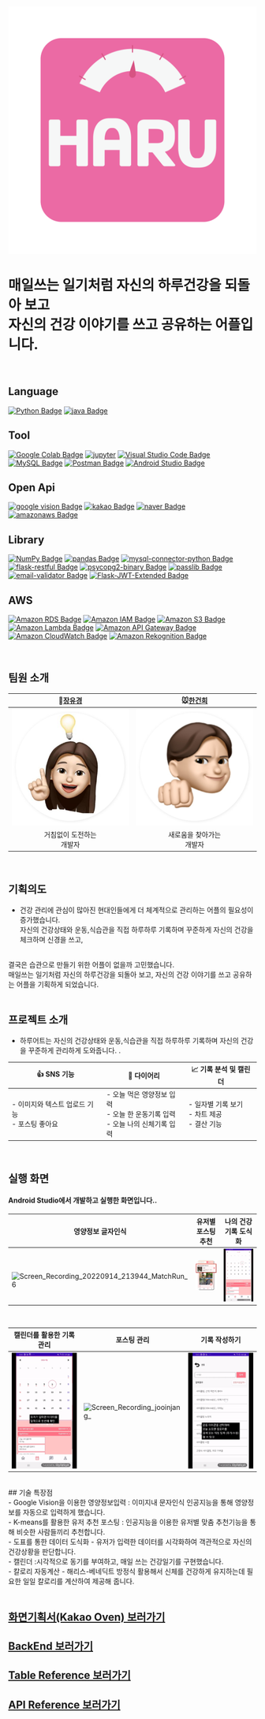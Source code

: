 ![텍스트 이펙트1](https://github.com/subProjectDiet/design/blob/Develop/KakaoTalk_20230405_225341065.png)
<br/>
# 매일쓰는 일기처럼 자신의 하루건강을 되돌아 보고<br/> 자신의 건강 이야기를 쓰고 공유하는 어플입니다.


<br/>

## Language <br/>
[![Python Badge](https://img.shields.io/badge/Python-3776AB?style=flat&logo=Python&logoColor=white)](https://www.python.org/downloads/)
[![java Badge](https://img.shields.io/badge/-java-orange?style=flat)](https://www.oracle.com/java/technologies/downloads/)
<br/>

## Tool<br/>
[![Google Colab Badge](https://img.shields.io/badge/Google%20Colab-F9AB00?style=flat&logo=Google%20Colab&logoColor=white)](https://colab.research.google.com/?hl=ko)
[![jupyter](https://img.shields.io/badge/jupyter-F37626?style=flat&logo=jupyter&logoColor=white)](https://colab.research.google.com/?hl=ko)
[![Visual Studio Code Badge](https://img.shields.io/badge/Visual%20Studio%20Code-007ACC?style=flat&logo=Visual%20Studio%20Code&logoColor=white)](https://code.visualstudio.com/download)
[![MySQL Badge](https://img.shields.io/badge/MySQL-4479A1?style=flat&logo=MySQL&logoColor=white)](https://www.mysql.com/downloads/)
[![Postman Badge](https://img.shields.io/badge/Postman-FF6C37?style=flat&logo=Postman&logoColor=white)](https://www.postman.com/downloads/)
[![Android Studio Badge](https://img.shields.io/badge/Android%20Studio-3DDC84?style=flat&logo=Android%20Studio&logoColor=white)](https://developer.android.com/studio)
<br/>

## Open Api<br/>
[![google vision Badge](https://img.shields.io/badge/google-4285F4?style=flat&logo=google&logoColor=white)](https://colab.research.google.com/?hl=ko)
[![kakao Badge](https://img.shields.io/badge/kakao-FFCD00?style=flat&logo=[kakao&logoColor=white)](https://colab.research.google.com/?hl=ko)
[![naver Badge](https://img.shields.io/badge/naver-03C75A?style=flat&logo=naver&logoColor=white)](https://code.visualstudio.com/download)
[![amazonaws Badge](https://img.shields.io/badge/amazonaws-232F3E?style=flat&logo=amazonaws&logoColor=white)](https://www.mysql.com/downloads/)
<br/>


## Library<br/>
[![NumPy Badge](https://img.shields.io/badge/NumPy-013243?style=flat&logo=NumPy&logoColor=white)](https://numpy.org/install/)
[![pandas Badge](https://img.shields.io/badge/pandas-150458?style=flat&logo=pandas&logoColor=white)](https://pandas.pydata.org/)
[![mysql-connector-python Badge](https://img.shields.io/badge/mysql%20connector-python-3776AB?style=flat&logo=mysql%20connector-python&logoColor=white)](https://pypi.org/project/mysql-connector-python/)
[![flask-restful Badge](https://img.shields.io/badge/flask-restful-000000?style=flat&logo=flask-restful&logoColor=white)](https://flask-restful.readthedocs.io/en/latest/installation.html)
[![psycopg2-binary Badge](https://img.shields.io/badge/psycopg2-binary-FF6C37?style=flat&logo=psycopg2-binary&logoColor=white)](https://pypi.org/project/psycopg2-binary/)
[![passlib Badge](https://img.shields.io/badge/passlib-512BD4?style=flat&logo=passlib&logoColor=white)](https://pypi.org/project/passlib/)
[![email-validator Badge](https://img.shields.io/badge/email-validator-FF6C37?style=flat&logo=email-validator&logoColor=white)](https://pypi.org/project/email-validator/)
[![Flask-JWT-Extended Badge](https://img.shields.io/badge/Flask-JWT%20Extended-FF6C37?style=flat&logo=Flask-JWT%20Extended&logoColor=white)](https://pypi.org/project/Flask-JWT-Extended/)
<br/>

## AWS<br/>
[![Amazon RDS Badge](https://img.shields.io/badge/AWS%20RDS-4479A1?style=flat&logo=Amazon%20RDS&logoColor=white)](https://aws.amazon.com/ko/rds/)
[![Amazon IAM Badge](https://img.shields.io/badge/AWS%20IAM-red?style=flat&logo=Amazon%20IAM&logoColor=white)](https://aws.amazon.com/ko/rds/)
[![Amazon S3 Badge](https://img.shields.io/badge/AWS%20S3-569A31?style=flat&logo=Amazon%20S3&logoColor=white)](https://aws.amazon.com/ko/s3/)
[![Amazon Lambda Badge](https://img.shields.io/badge/AWS%20Lambda-FF9900?style=flat&logo=AWS%20Lambda&logoColor=white)](https://aws.amazon.com/ko/lambda/)
[![Amazon API Gateway Badge](https://img.shields.io/badge/AWS%20API%20Gateway-blue?style=flat&logo=AWS%20API%20Gateway&logoColor=white)](https://aws.amazon.com/ko/api-gateway/)
[![Amazon CloudWatch Badge](https://img.shields.io/badge/AWS%20CloudWatch-FF4F8B?style=flat&logo=AWS%20CloudWatch&logoColor=white)](https://aws.amazon.com/ko/cloudwatch/)
[![Amazon Rekognition Badge](https://img.shields.io/badge/AWS%20Rekognition-blueviolet?style=flat&logo=AWS%20Rekognition&logoColor=white)](https://aws.amazon.com/ko/rekognition/)

<br/>

## 팀원 소개<br/>

|:dog:[장유경]|:mouse:[한건희]|
|:---:|:---:|
|![유경](https://github.com/V3690/Design/blob/develop/%EC%A0%9C%EC%9E%91/%EC%9C%A0%EA%B2%BD%20%ED%94%84%EB%A1%9C%ED%95%84.png)|![건희](https://github.com/V3690/Design/blob/develop/%EC%A0%9C%EC%9E%91/%EA%B1%B4%ED%9D%AC%20%ED%94%84%EB%A1%9C%ED%95%84.png)|
|거침없이 도전하는<br/>개발자|새로움을 찾아가는<br/>개발자|

[장유경]:https://github.com/yugyeong1
[한건희]:https://github.com/zzanggeonui

<br/>

## 기획의도
- 건강 관리에 관심이 많아진 현대인들에게 더 체계적으로 관리하는 어플의 필요성이 증가했습니다.<br/>
자신의 건강상태와 운동,식습관을 직접 하루하루 기록하며 꾸준하게 자신의 건강을 체크하며 신경을 쓰고,
<br/>
결국은 습관으로 만들기 위한 어플이 없을까 고민했습니다.<br/>
매일쓰는 일기처럼 자신의 하루건강을 되돌아 보고, 자신의 건강 이야기를 쓰고 공유하는 어플을 기획하게 되었습니다.<br/>


<br/>

## 프로젝트 소개<br/>
- 하루어트는 자신의 건강상태와 운동,식습관을 직접 하루하루 기록하며 자신의 건강을 꾸준하게 관리하게 도와줍니다.  .<br/>

|:+1: SNS 기능|:pencil: 다이어리|:chart_with_upwards_trend: 기록 분석 및 캘린더|
|---|---|---|
|- 이미지와 텍스트 업로드 기능<br/>- 포스팅 좋아요|- 오늘 먹은 영양정보 입력<br/>- 오늘 한 운동기록 입력 <br/>- 오늘 나의 신체기록 입력 |- 일자별 기록 보기<br/>- 차트 제공 <br/>- 결산 기능|
<br/>

## 실행 화면 <br/>
#### Android Studio에서 개발하고 실행한 화면입니다..<br/>
|영양정보 글자인식|유저별 포스팅 추천|나의 건강기록 도식화|
|---|---|---|
|&nbsp;&nbsp;![Screen_Recording_20220914_213944_MatchRun_6](https://github.com/subProjectDiet/design/blob/Develop/%EB%B9%84%EC%A0%84%EC%9B%80%EC%A7%A4.gif)|![Screen_Recording_jooinjang](https://github.com/subProjectDiet/design/blob/Develop/%EC%B6%94%EC%B2%9C%ED%8F%AC%EC%8A%A4%ED%8C%85.png)|![Screen_Recording_jooinjang](https://github.com/subProjectDiet/design/blob/Develop/%EB%8F%84%EC%8B%9D%ED%99%94.gif)|
<br/>

|캘린더를 활용한 기록관리|포스팅 관리|기록 작성하기|
|---|---|---|
|![Screen_Recording_jooinjang](https://github.com/subProjectDiet/design/blob/Develop/%EC%BA%98%EB%A6%B0%EB%8D%94.gif)|![Screen_Recording_jooinjang_](https://github.com/subProjectDiet/design/blob/Develop/%ED%8F%AC%EC%8A%A4%ED%8C%85%20%EC%9B%80%EC%A7%A4.gif)|![Screen_Recording_jooinjang](https://github.com/subProjectDiet/design/blob/Develop/%EC%9E%91%EC%84%B1.gif)|
<br/>
## 기술 특장점<br/>
- Google Vision을 이용한 영양정보입력 : 이미지내 문자인식 인공지능을 통해 영양정보를 자동으로 입력하게 했습니다.<br/>
- K-means를 활용한 유저 추천 포스팅 : 인공지능을 이용한 유저별 맞춤 추천기능을 통해 비슷한 사람들끼리 추천합니다.<br/>
- 도표를 통한 데이터 도식화 - 유저가 입력한 데이터를 시각화하여 객관적으로 자신의 건강상황을 판단합니다.<br/>
- 캘린더 :시각적으로 동기를 부여하고, 매일 쓰는 건강일기를 구현했습니다.<br/>
- 칼로리 자동계산 - 해리스-베네딕트 방정식 활용해서 신체를 건강하게 유지하는데 필요한 일일 칼로리를 계산하여 제공해 줍니다.<br/>


<br/>

## [화면기획서(Kakao Oven) 보러가기]<br/>
[화면기획서(Kakao Oven) 보러가기]: [https://ovenapp.io/project/paZcyXQ1Q0lx7gyCZaebUyzliBt10tiS#UHkgY](https://ovenapp.io/view/2WfzUMopgXuWCfZti4a4yf12wU9ri0R5/3LSGN)

## [BackEnd 보러가기]<br/>
[BackEnd 보러가기]: https://github.com/subProjectDiet/aws_diet_severless

## [Table Reference 보러가기]<br/>
[Table Reference 보러가기]: [https://github.com/V3690/AlcoholServer](https://www.erdcloud.com/d/EcqFpAeexdMZx5ec3)

## [API Reference 보러가기]<br/>
[API Reference 보러가기]: [https://www.erdcloud.com/d/cp2BH3T4pAQvAFZAX](https://documenter.getpostman.com/view/26477701/2s93RZM9sd)
